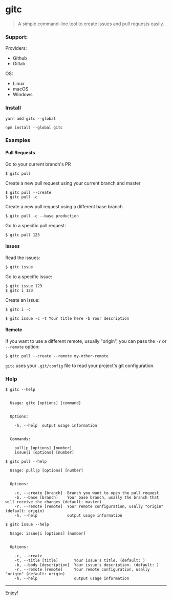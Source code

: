 # gitc

> A simple command-line tool to create issues and pull requests easily.

### Support:

Providers:

* Github
* Gitlab

OS:

* Linux
* macOS
* Windows

### Install

```
yarn add gitc --global
```

```
npm install --global gitc
```

### Examples

#### Pull Requests

Go to your current branch's PR

```
$ gitc pull
```

Create a new pull request using your current branch and master

```
$ gitc pull --create
$ gitc pull -c
```

Create a new pull request using a different base branch

```
$ gitc pull -c --base production
```

Go to a specific pull request:

```
$ gitc pull 123
```

#### Issues

Read the issues:

```
$ gitc issue
```

Go to a specific issue:

```
$ gitc issue 123
$ gitc i 123
```

Create an issue:
```
$ gitc i -c

$ gitc issue -c -t Your title here -b Your description
```

#### Remote

If you want to use a different remote, usually "origin", you can pass the `-r` or `--remote` option:

```
$ gitc pull --create --remote my-other-remote
```

`gitc` uses your `.git/config` file to read your project's git configuration.


### Help

```
$ gitc --help


  Usage: gitc [options] [command]


  Options:

    -h, --help  output usage information


  Commands:

    pull|p [options] [number]
    issue|i [options] [number]
```

```
$ gitc pull --help

  Usage: pull|p [options] [number]


  Options:

    -c, --create [branch]  Branch you want to open the pull request
    -b, --base [branch]    Your base branch, usally the branch that will receive the changes (default: master)
    -r, --remote [remote]  Your remote configuration, usally "origin" (default: origin)
    -h, --help             output usage information
```

```
$ gitc issue --help

  Usage: issue|i [options] [number]


  Options:

    -c, --create
    -t, --title [title]       Your issue's title. (default: )
    -b, --body [description]  Your issue's description. (default: )
    -r, --remote [remote]     Your remote configuration, usally "origin" (default: origin)
    -h, --help                output usage information
```

---

Enjoy!
